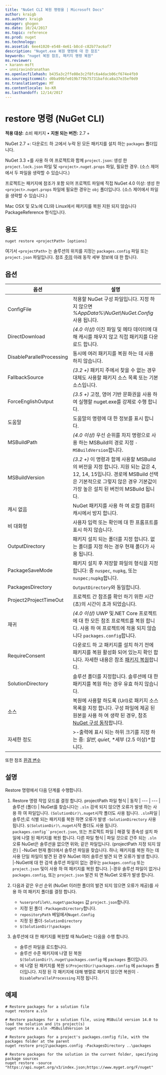 ```yaml
---
title: "NuGet CLI 복원 명령을 | Microsoft Docs"
author: kraigb
ms.author: kraigb
manager: ghogen
ms.date: 10/24/2017
ms.topic: reference
ms.prod: nuget
ms.technology: 
ms.assetid: 6ee41020-e548-4e61-b8cd-c82b77ac6af7
description: "Nuget.exe 복원 명령에 대 한 참조"
keywords: "nuget 복원 참조, 패키지 명령 복원"
ms.reviewer:
- karann-msft
- unniravindranathan
ms.openlocfilehash: b435a3c2ffe08e3c2f8fc6a4dacb06cf674e4fb9
ms.sourcegitcommit: d0ba99bfe019b779b75731bafdca8a37e35ef0d9
ms.translationtype: MT
ms.contentlocale: ko-KR
ms.lasthandoff: 12/14/2017
---
```

# <a name="restore-command-nuget-cli"></a>restore 명령 (NuGet CLI)

**적용 대상:** 소비 패키지 &bullet; **지원 되는 버전:** 2.7 +

NuGet 2.7 +: 다운로드 하 고에서 누락 된 모든 패키지를 설치 하는 `packages` 폴더입니다.

NuGet 3.3 +를 사용 하 여 프로젝트와 함께 `project.json`: 생성 한 `project.lock.json` 파일 및 `<project>.nuget.props` 파일, 필요한 경우. (소스 제어에서 두 파일을 생략할 수 있습니다.)

프로젝트는 패키지에 참조가 포함 되어 프로젝트 파일에 직접 NuGet 4.0 이상: 생성 한 `<project>.nuget.props` 파일에 필요한 경우는 `obj` 폴더입니다. (소스 제어에서 파일을 생략할 수 있습니다.)

Mac OSX 및 모노에 CLI와 Linux에서 패키지를 복원 지원 되지 않습니다 PackageReference 형식입니다.

## <a name="usage"></a>용도

```
nuget restore <projectPath> [options]
```

여기서 `<projectPath>` 는 솔루션의 위치를 지정는 `packages.config` 파일 또는 `project.json` 파일입니다. 참조 [주의](#remarks) 아래 동작 세부 정보에 대 한 합니다.

## <a name="options"></a>옵션

| 옵션 | 설명 |
| --- | --- |
| ConfigFile | 적용할 NuGet 구성 파일입니다. 지정 하지 않으면 *%AppData%\NuGet\NuGet.Config* 사용 됩니다. |
| DirectDownload | *(4.0 이상)*  이진 파일 및 메타 데이터에 대해 캐시를 채우지 않고 직접 패키지를 다운로드 합니다. |
| DisableParallelProcessing | 동시에 여러 패키지를 복원 하는 데 사용 하지 않습니다. |
| FallbackSource | *(3.2 +)*  패키지 주에서 찾을 수 없는 경우 대체도 사용할 패키지 소스 목록 또는 기본 소스입니다. |
| ForceEnglishOutput | *(3.5 +)*  고정, 영어 기반 문화권을 사용 하 여 실행할 nuget.exe를 강제로 수행 합니다. |
| 도움말 | 도움말의 명령에 대 한 정보를 표시 합니다. |
| MSBuildPath | *(4.0 이상)*  우선 순위를 차지 명령으로 사용 하는 MSBuild의 경로 지정 `-MSBuildVersion`합니다. |
| MSBuildVersion | *(3.2 +)*  이 명령과 함께 사용할 MSBuild의 버전을 지정 합니다. 지원 되는 값은 4, 12, 14, 15입니다. 경로에 MSBuild 선택은 기본적으로 그렇지 않은 경우 기본값이 가장 높은 설치 된 버전의 MSBuild 됩니다. |
| 캐시 없음 | NuGet 패키지를 사용 하 여 로컬 컴퓨터 캐시에서 방지 합니다. |
| 비 대화형 | 사용자 입력 또는 확인에 대 한 프롬프트를 표시 하지 않습니다. |
| OutputDirectory | 패키지 설치 되는 폴더를 지정 합니다. 없는 폴더를 지정 하는 경우 현재 폴더가 사용 됩니다. |
| PackageSaveMode | 패키지 설치 후 저장할 파일의 형식을 지정 합니다: 중 `nuspec`, `nupkg`, 또는 `nuspec;nupkg`합니다. |
| PackagesDirectory | `OutputDirectory`와 동일합니다. |
| Project2ProjectTimeOut | 프로젝트 간 참조를 확인 하기 위한 시간 (초)의 시간이 초과 되었습니다. |
| 재귀 | *(4.0 이상)*  UWP 및.NET Core 프로젝트에 대 한 모든 참조 프로젝트를 복원 합니다. 사용 하 여 프로젝트에 적용 되지 않습니다 `packages.config`합니다. |
| RequireConsent | 다운로드 하 고 패키지를 설치 하기 전에 패키지를 복원 활성화 되어 있는지 확인 합니다. 자세한 내용은 참조 [패키지 복원](../consume-packages/package-restore.md)합니다. |
| SolutionDirectory | 솔루션 폴더를 지정합니다. 솔루션에 대 한 패키지를 복원 하는 경우 유효 하지 않습니다. |
| 소스 | 복원에 사용할 하도록 (Url)로 패키지 소스 목록을 지정 합니다. 구성 파일에 제공 된 원본을 사용 하 여 생략 된 경우, 참조 [NuGet 구성 동작](../Consume-Packages/Configuring-NuGet-Behavior.md)합니다. |
| 자세한 정도 |>-출력에 표시 되는 하위 크기를 지정 하는 중: *일반*, *quiet*, *세부 (2.5 이상)*합니다. |

또한 참조 [환경 변수](cli-ref-environment-variables.md)

## <a name="remarks"></a>설명

Restore 명령에서 다음 단계를 수행합니다.

1. Restore 명령 작업 모드를 결정 합니다.
    projectPath 파일 형식 | 동작
    | --- | --- |
    솔루션 (폴더) | NuGet를 찾습니다는 `.sln` 검색 되지 않으면 오류가 발생 하는 사용 하 여 파일입니다. `(SolutionDir)\.nuget`시작 폴더도 사용 됩니다.
    `.sln`파일 | 솔루션;로 식별 되는 패키지를 복원 하면 오류가 발생 `-SolutionDirectory` 사용 됩니다. `$(SolutionDir)\.nuget`시작 폴더도 사용 됩니다.
    `packages.config``project.json`, 또는 프로젝트 파일 | 해결 및 종속성 설치 파일에 나열 된 패키지를 복원 합니다.
    다른 파일 형식 | 파일 것으로 간주 되는 `.sln` 오류 NuGet은 솔루션을 없으면 위와; 같은 파일입니다.
    (projectPath 지정 되지 않은) | -NuGet 현재 폴더에서 솔루션 파일을 찾습니다. 하나; 패키지를 복원 하는 데 사용 단일 파일이 발견 된 경우 NuGet 여러 솔루션 발견 되 면 오류가 발생 합니다.
    |-NuGet에 대 한 검색 솔루션 파일이 없는 경우는 `packages.config` 또는 `project.json` 및이 사용 하 여 패키지를 복원 합니다.
    |-경우 솔루션 파일이 없거나 `packages.config`, 또는 `project.json` 발견 되 면 NuGet 오류가 발생 합니다.

1. 다음과 같은 우선 순위 (NuGet 이러한 폴더의 발견 되지 않으면 오류가 제공)를 사용 하 여 패키지 폴더를 결정 합니다.

    - `%userprofile%\.nuget\packages` 값 `project.json`합니다.
    - 지정 된 폴더 `-PackagesDirectory`합니다.
    - `repositoryPath` 베일에서`Nuget.Config`
    - 지정 된 폴더`-SolutionDirectory`
    - `$(SolutionDir)\packages`

1. 솔루션에 대 한 패키지를 복원할 때 NuGet는 다음을 수행 합니다.
    - 솔루션 파일을 로드합니다.
    - 솔루션 수준 패키지에 나열 된 복원 `$(SolutionDir)\.nuget\packages.config` 에 `packages` 폴더입니다.
    - 에 나열 된 패키지를 복원 `$(ProjectDir)\packages.config` 에 `packages` 폴더입니다. 지정 된 각 패키지에 대해 병렬로 패키지 않으면 복원이 `-DisableParallelProcessing` 지정 됩니다.

## <a name="examples"></a>예제

```
# Restore packages for a solution file
nuget restore a.sln

# Restore packages for a solution file, using MSBuild version 14.0 to load the solution and its project(s)
nuget restore a.sln -MSBuildVersion 14

# Restore packages for a project's packages.config file, with the packages folder at the parent
nuget restore proj1\packages.config -PackagesDirectory ..\packages

# Restore packages for the solution in the current folder, specifying package sources
nuget restore -source "https://api.nuget.org/v3/index.json;https://www.myget.org/F/nuget"
```
